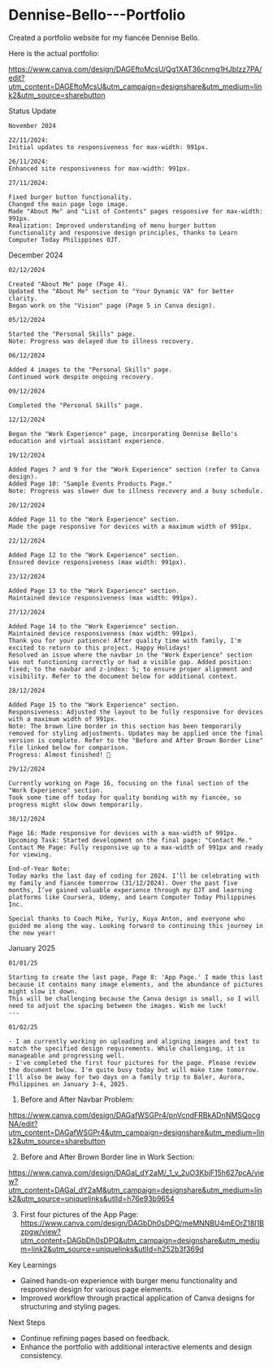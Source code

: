 # Dennise-Bello---Portfolio
Created a portfolio website for my fiancée Dennise Bello.


Here is the actual portfolio:

https://www.canva.com/design/DAGEftoMcsU/Qg1XAT36cnmg1HJbIzz7PA/edit?utm_content=DAGEftoMcsU&utm_campaign=designshare&utm_medium=link2&utm_source=sharebutton


Status Update

```````````````
November 2024

22/11/2024:
Initial updates to responsiveness for max-width: 991px.

26/11/2024:
Enhanced site responsiveness for max-width: 991px.

27/11/2024:

Fixed burger button functionality.
Changed the main page logo image.
Made "About Me" and "List of Contents" pages responsive for max-width: 991px.
Realization: Improved understanding of menu burger button functionality and responsive design principles, thanks to Learn Computer Today Philippines OJT.

```````````````

December 2024

```````````````
02/12/2024

Created "About Me" page (Page 4).
Updated the "About Me" section to "Your Dynamic VA" for better clarity.
Began work on the "Vision" page (Page 5 in Canva design).

05/12/2024

Started the "Personal Skills" page.
Note: Progress was delayed due to illness recovery.

06/12/2024

Added 4 images to the "Personal Skills" page.
Continued work despite ongoing recovery.

09/12/2024

Completed the "Personal Skills" page.

12/12/2024

Began the "Work Experience" page, incorporating Dennise Bello's education and virtual assistant experience.

19/12/2024

Added Pages 7 and 9 for the "Work Experience" section (refer to Canva design).
Added Page 10: "Sample Events Products Page."
Note: Progress was slower due to illness recovery and a busy schedule.

20/12/2024

Added Page 11 to the "Work Experience" section.
Made the page responsive for devices with a maximum width of 991px.

22/12/2024

Added Page 12 to the "Work Experience" section.
Ensured device responsiveness (max width: 991px).

23/12/2024

Added Page 13 to the "Work Experience" section.
Maintained device responsiveness (max width: 991px).

27/12/2024

Added Page 14 to the "Work Experience" section.
Maintained device responsiveness (max width: 991px).
Thank you for your patience! After quality time with family, I'm excited to return to this project. Happy Holidays!
Resolved an issue where the navbar in the "Work Experience" section was not functioning correctly or had a visible gap. Added position: fixed; to the navbar and z-index: 5; to ensure proper alignment and visibility. Refer to the document below for additional context.

28/12/2024

Added Page 15 to the "Work Experience" section.
Responsiveness: Adjusted the layout to be fully responsive for devices with a maximum width of 991px.
Note: The brown line border in this section has been temporarily removed for styling adjustments. Updates may be applied once the final version is complete. Refer to the "Before and After Brown Border Line" file linked below for comparison.
Progress: Almost finished! 🎉

29/12/2024

Currently working on Page 16, focusing on the final section of the "Work Experience" section.
Took some time off today for quality bonding with my fiancée, so progress might slow down temporarily.

30/12/2024

Page 16: Made responsive for devices with a max-width of 991px.
Upcoming Task: Started development on the final page: "Contact Me."
Contact Me Page: Fully responsive up to a max-width of 991px and ready for viewing.

End-of-Year Note:
Today marks the last day of coding for 2024. I’ll be celebrating with my family and fiancée tomorrow (31/12/2024). Over the past five months, I’ve gained valuable experience through my OJT and learning platforms like Coursera, Udemy, and Learn Computer Today Philippines Inc.

Special thanks to Coach Mike, Yuriy, Kuya Anton, and everyone who guided me along the way. Looking forward to continuing this journey in the new year!

```````````````

January 2025

```````````````
01/01/25

Starting to create the last page, Page 8: 'App Page.' I made this last because it contains many image elements, and the abundance of pictures might slow it down.
This will be challenging because the Canva design is small, so I will need to adjust the spacing between the images. Wish me luck!
---

01/02/25

- I am currently working on uploading and aligning images and text to match the specified design requirements. While challenging, it is manageable and progressing well.
- I've completed the first four pictures for the page. Please review the document below. I'm quite busy today but will make time tomorrow. I'll also be away for two days on a family trip to Baler, Aurora, Philippines on January 3-4, 2025.

```````````````
1. Before and After Navbar Problem:

https://www.canva.com/design/DAGafWSGPr4/pnVcndFRBkADnNMSQocgNA/edit?utm_content=DAGafWSGPr4&utm_campaign=designshare&utm_medium=link2&utm_source=sharebutton

2. Before and After Brown Border line in Work Section:

https://www.canva.com/design/DAGal_dY2aM/_1_v_2uO3KbjF15h627pcA/view?utm_content=DAGal_dY2aM&utm_campaign=designshare&utm_medium=link2&utm_source=uniquelinks&utlId=h76e93b9654

3. First four pictures of the App Page:
https://www.canva.com/design/DAGbDh0sDPQ/meMNNBU4mEOrZ18I1Bzpgw/view?utm_content=DAGbDh0sDPQ&utm_campaign=designshare&utm_medium=link2&utm_source=uniquelinks&utlId=h252b3f369d

Key Learnings

- Gained hands-on experience with burger menu functionality and responsive design for various page elements.
- Improved workflow through practical application of Canva designs for structuring and styling pages.

Next Steps

- Continue refining pages based on feedback.
- Enhance the portfolio with additional interactive elements and design consistency.
